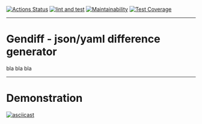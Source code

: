 [![Actions Status](https://github.com/ratushnyyvm/python-project-lvl2/workflows/hexlet-check/badge.svg)](https://github.com/ratushnyyvm/python-project-lvl2/actions)
[![lint and test](https://github.com/ratushnyyvm/python-project-lvl2/actions/workflows/gendiff-CI.yml/badge.svg)](https://github.com/ratushnyyvm/python-project-lvl2/actions/workflows/gendiff-CI.yml)
[![Maintainability](https://api.codeclimate.com/v1/badges/80bb23f69bdce8f4bb02/maintainability)](https://codeclimate.com/github/ratushnyyvm/python-project-lvl2/maintainability)
[![Test Coverage](https://api.codeclimate.com/v1/badges/80bb23f69bdce8f4bb02/test_coverage)](https://codeclimate.com/github/ratushnyyvm/python-project-lvl2/test_coverage)

---

# Gendiff - json/yaml difference generator

bla bla bla

---

# Demonstration
[![asciicast](https://asciinema.org/a/x9AZ1aUHJU9sJeP44CnOP25gY.svg)](https://asciinema.org/a/x9AZ1aUHJU9sJeP44CnOP25gY)